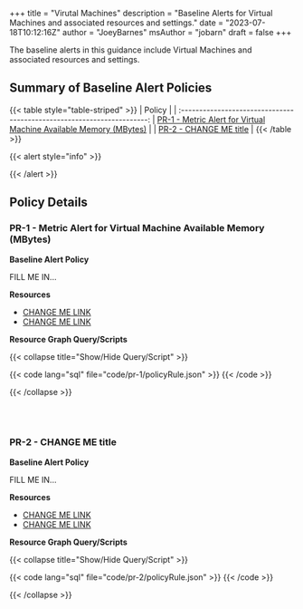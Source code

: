 +++
title = "Virutal Machines"
description = "Baseline Alerts for Virtual Machines and associated resources and settings."
date = "2023-07-18T10:12:16Z"
author = "JoeyBarnes"
msAuthor = "jobarn"
draft = false
+++

The baseline alerts in this guidance include Virtual Machines and associated resources and settings.

## Summary of Baseline Alert Policies

{{< table style="table-striped" >}}
| Policy                                    |
| :---------------------------------------------------------------------: 
| [PR-1 - Metric Alert for Virtual Machine Available Memory (MBytes)](#pr-1---metric-alert-for-virtual-machine-mvailable-memory-(MBytes)) |
| [PR-2 - CHANGE ME title](#pr-2---change-me-title) |
{{< /table >}}

{{< alert style="info" >}}

{{< /alert >}}

## Policy Details

### PR-1 - Metric Alert for Virtual Machine Available Memory (MBytes)

**Baseline Alert Policy**

FILL ME IN...

**Resources**

- [CHANGE ME LINK](https://aka.ms)
- [CHANGE ME LINK](https://aka.ms)

**Resource Graph Query/Scripts**

{{< collapse title="Show/Hide Query/Script" >}}

{{< code lang="sql" file="code/pr-1/policyRule.json" >}} {{< /code >}}

{{< /collapse >}}

<br><br>

### PR-2 - CHANGE ME title

**Baseline Alert Policy**

FILL ME IN...

**Resources**

- [CHANGE ME LINK](https://aka.ms)
- [CHANGE ME LINK](https://aka.ms)

**Resource Graph Query/Scripts**

{{< collapse title="Show/Hide Query/Script" >}}

{{< code lang="sql" file="code/pr-2/policyRule.json" >}} {{< /code >}}

{{< /collapse >}}

<br><br>

